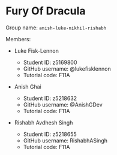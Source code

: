 # Fury Of Dracula

Group name: `anish-luke-nikhil-rishabh`

Members:
- Luke Fisk-Lennon
  - Student ID: z5169800
  - GitHub username: @lukefisklennon
  - Tutorial code: F11A

- Anish Ghai
  - Student ID: z5218632
  - GitHub username: @AnishGDev
  - Tutorial code: F11A

- Rishabh Avdhesh Singh
  - Student ID: z5218655
  - GitHub username: RishabhASingh
  - Tutorial code: F11A
